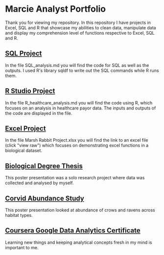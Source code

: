 # Marcie Analyst Portfolio
Thank you for viewing my repository. In this repository I have projects in Excel, SQL and R that showcase my abilities to clean data, manipulate data and display my comprehension level of functions respective to Excel, SQL and R.  

## [SQL Project](https://github.com/marcie-analyst/analyst_projects/blob/main/SQL_analysis.md)
In the file SQL_analysis.md you will find the code for SQL as well as the outputs. I used R's library sqldf to write out the SQL commands while R runs them.

## [R Studio Project](https://github.com/marcie-analyst/analyst_projects/blob/main/R_healthcare_analysis.md)
In the file R_healthcare_analysis.md you will find the code using R, which focuses on an analysis in healthcare payor data. The inputs and outputs of the code are displayed in the file.

## [Excel Project](https://github.com/marcie-analyst/analyst_projects/blob/main/Marsh%20Rabbit%20Project.xlsx)
In the file Marsh Rabbit Project.xlsx you will find the link to an excel file (click "view raw") which focuses on demonstrating excel functions in a biological dataset.

## [Biological Degree Thesis](https://github.com/marcie-analyst/analyst_projects/blob/main/American%20Robin%20Thesis%20Project.pdf)
This poster presentation was a solo research project where data was collected and analysed by myself. 

## [Corvid Abundance Study](https://github.com/marcie-analyst/analyst_projects/blob/main/Corvid%20Abundance%20Study.pdf)
This poster presentation looked at abundance of crows and ravens across habitat types.

## [Coursera Google Data Analytics Certificate](https://github.com/marcie-analyst/analyst_projects/blob/main/Coursera%20Certificate.pdf)
Learning new things and keeping analytical concepts fresh in my mind is important to me.
